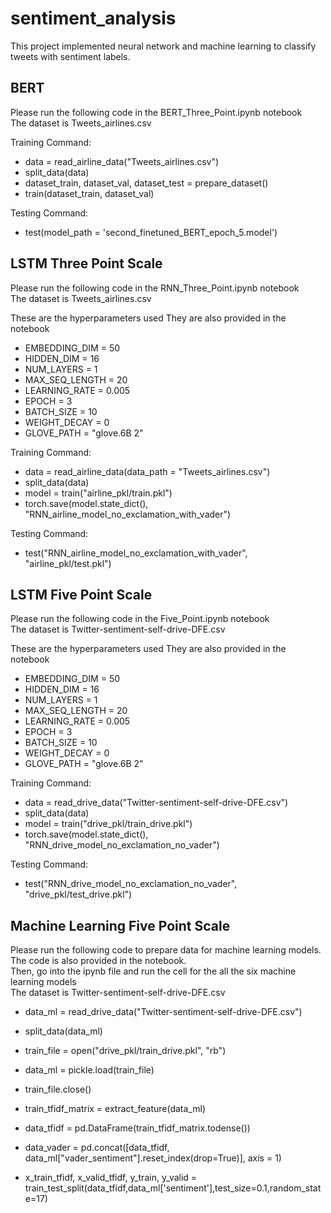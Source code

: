 # sentiment_analysis
This project implemented neural network and machine learning to classify tweets with sentiment labels.

## BERT

Please run the following code in the BERT_Three_Point.ipynb notebook <br>
The dataset is Tweets_airlines.csv

Training Command: 
- data = read_airline_data("Tweets_airlines.csv")
- split_data(data)
- dataset_train, dataset_val, dataset_test = prepare_dataset()
- train(dataset_train, dataset_val)

Testing Command:
- test(model_path = 'second_finetuned_BERT_epoch_5.model')

## LSTM Three Point Scale

Please run the following code in the RNN_Three_Point.ipynb notebook <br>
The dataset is Tweets_airlines.csv

These are the hyperparameters used
They are also provided in the notebook
- EMBEDDING_DIM = 50
- HIDDEN_DIM = 16
- NUM_LAYERS = 1
- MAX_SEQ_LENGTH = 20
- LEARNING_RATE = 0.005
- EPOCH = 3
- BATCH_SIZE = 10
- WEIGHT_DECAY = 0
- GLOVE_PATH = "glove.6B 2"

Training Command:
- data = read_airline_data(data_path = "Tweets_airlines.csv")
- split_data(data)
- model = train("airline_pkl/train.pkl")
- torch.save(model.state_dict(), "RNN_airline_model_no_exclamation_with_vader")

Testing Command:
- test("RNN_airline_model_no_exclamation_with_vader", "airline_pkl/test.pkl")

## LSTM Five Point Scale

Please run the following code in the Five_Point.ipynb notebook <br>
The dataset is Twitter-sentiment-self-drive-DFE.csv

These are the hyperparameters used
They are also provided in the notebook
- EMBEDDING_DIM = 50
- HIDDEN_DIM = 16
- NUM_LAYERS = 1
- MAX_SEQ_LENGTH = 20
- LEARNING_RATE = 0.005
- EPOCH = 3
- BATCH_SIZE = 10
- WEIGHT_DECAY = 0
- GLOVE_PATH = "glove.6B 2"

Training Command:

- data = read_drive_data("Twitter-sentiment-self-drive-DFE.csv")
- split_data(data)
- model = train("drive_pkl/train_drive.pkl")
- torch.save(model.state_dict(), "RNN_drive_model_no_exclamation_no_vader")

Testing Command:
- test("RNN_drive_model_no_exclamation_no_vader", "drive_pkl/test_drive.pkl")

## Machine Learning Five Point Scale

Please run the following code to prepare data for machine learning models. <br>
The code is also provided in the notebook. <br>
Then, go into the ipynb file and run the cell for the all the six machine learning models <br>
The dataset is Twitter-sentiment-self-drive-DFE.csv

- data_ml = read_drive_data("Twitter-sentiment-self-drive-DFE.csv")
- split_data(data_ml)

- train_file = open("drive_pkl/train_drive.pkl", "rb")
- data_ml = pickle.load(train_file)
- train_file.close()

- train_tfidf_matrix = extract_feature(data_ml)
- data_tfidf = pd.DataFrame(train_tfidf_matrix.todense())
- data_vader = pd.concat([data_tfidf, data_ml["vader_sentiment"].reset_index(drop=True)], axis = 1)
- x_train_tfidf, x_valid_tfidf, y_train, y_valid = train_test_split(data_tfidf,data_ml['sentiment'],test_size=0.1,random_state=17)
